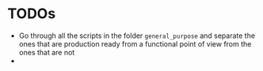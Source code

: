 TODOs
=================================================================

 - Go through all the scripts in the folder `general_purpose` and separate the ones that are production ready from a functional point of view
   from the ones that are not
 - 
